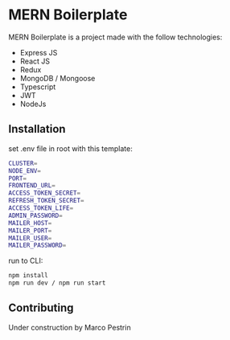 # MERN Boilerplate

MERN Boilerplate is a project made with the follow technologies:
- Express JS
- React JS
- Redux
- MongoDB / Mongoose
- Typescript
- JWT
- NodeJs
## Installation
set .env file in root with this template:
```bash
CLUSTER=
NODE_ENV=
PORT=
FRONTEND_URL=
ACCESS_TOKEN_SECRET=
REFRESH_TOKEN_SECRET=
ACCESS_TOKEN_LIFE=
ADMIN_PASSWORD=
MAILER_HOST=
MAILER_PORT=
MAILER_USER=
MAILER_PASSWORD=
```
run to CLI:
```bash
npm install
npm run dev / npm run start
```
## Contributing
Under construction by Marco Pestrin
